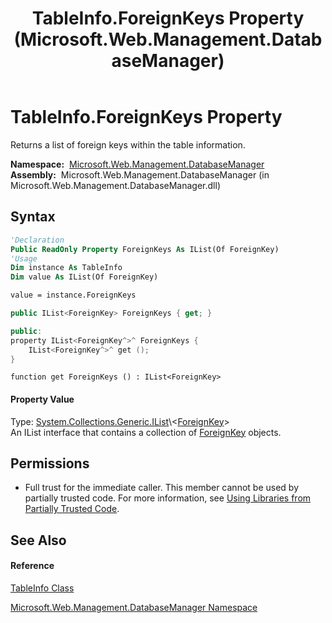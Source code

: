 ﻿---
title: TableInfo.ForeignKeys Property  (Microsoft.Web.Management.DatabaseManager)
TOCTitle: ForeignKeys Property
ms:assetid: P:Microsoft.Web.Management.DatabaseManager.TableInfo.ForeignKeys
ms:mtpsurl: https://msdn.microsoft.com/en-us/library/microsoft.web.management.databasemanager.tableinfo.foreignkeys(v=VS.90)
ms:contentKeyID: 20476734
ms.date: 05/02/2012
mtps_version: v=VS.90
f1_keywords:
- Microsoft.Web.Management.DatabaseManager.TableInfo.ForeignKeys
- Microsoft.Web.Management.DatabaseManager.TableInfo.get_ForeignKeys
dev_langs:
- CSharp
- JScript
- VB
- c++
api_location:
- Microsoft.Web.Management.DatabaseManager.dll
api_name:
- Microsoft.Web.Management.DatabaseManager.TableInfo.ForeignKeys
- Microsoft.Web.Management.DatabaseManager.TableInfo.get_ForeignKeys
api_type:
- Managed
topic_type:
- apiref
- kbSyntax
product_family_name: VS
ROBOTS: INDEX,FOLLOW
---

# TableInfo.ForeignKeys Property

Returns a list of foreign keys within the table information.

**Namespace:**  [Microsoft.Web.Management.DatabaseManager](microsoft-web-management-databasemanager-namespace.md)  
**Assembly:**  Microsoft.Web.Management.DatabaseManager (in Microsoft.Web.Management.DatabaseManager.dll)

## Syntax

``` vb
'Declaration
Public ReadOnly Property ForeignKeys As IList(Of ForeignKey)
'Usage
Dim instance As TableInfo
Dim value As IList(Of ForeignKey)

value = instance.ForeignKeys
```

``` csharp
public IList<ForeignKey> ForeignKeys { get; }
```

``` c++
public:
property IList<ForeignKey^>^ ForeignKeys {
    IList<ForeignKey^>^ get ();
}
```

``` jscript
function get ForeignKeys () : IList<ForeignKey>
```

#### Property Value

Type: [System.Collections.Generic.IList](https://msdn.microsoft.com/en-us/library/5y536ey6\(v=vs.90\))\<[ForeignKey](foreignkey-class-microsoft-web-management-databasemanager.md)\>  
An IList interface that contains a collection of [ForeignKey](foreignkey-class-microsoft-web-management-databasemanager.md) objects.  

## Permissions

  - Full trust for the immediate caller. This member cannot be used by partially trusted code. For more information, see [Using Libraries from Partially Trusted Code](https://msdn.microsoft.com/en-us/library/8skskf63\(v=vs.90\)).

## See Also

#### Reference

[TableInfo Class](tableinfo-class-microsoft-web-management-databasemanager.md)

[Microsoft.Web.Management.DatabaseManager Namespace](microsoft-web-management-databasemanager-namespace.md)

